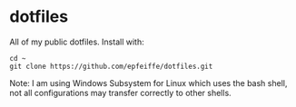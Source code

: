 # dotfiles
All of my public dotfiles.
Install with:
```
cd ~
git clone https://github.com/epfeiffe/dotfiles.git
```

Note: I am using Windows Subsystem for Linux which uses the bash shell, not all configurations may transfer correctly to other shells.

